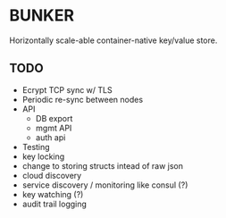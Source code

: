 # BUNKER
Horizontally scale-able container-native key/value store.

## TODO
* Ecrypt TCP sync w/ TLS
* Periodic re-sync between nodes
* API
  * DB export
  * mgmt API
  * auth api
* Testing
* key locking
* change to storing structs intead of raw json
* cloud discovery
* service discovery / monitoring like consul (?)
* key watching (?)
* audit trail logging